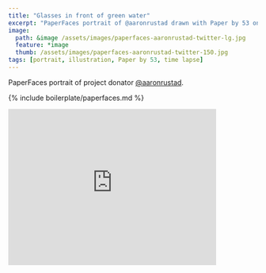```yaml
---
title: "Glasses in front of green water"
excerpt: "PaperFaces portrait of @aaronrustad drawn with Paper by 53 on an iPad."
image: 
  path: &image /assets/images/paperfaces-aaronrustad-twitter-lg.jpg 
  feature: *image
  thumb: /assets/images/paperfaces-aaronrustad-twitter-150.jpg
tags: [portrait, illustration, Paper by 53, time lapse]
---
```


PaperFaces portrait of project donator [@aaronrustad](http://twitter.com/aaronrustad).

{% include boilerplate/paperfaces.md %}

<iframe width="420" height="315" src="https://www.youtube.com/embed/zrpoGw7A_hY" frameborder="0"> </iframe>
